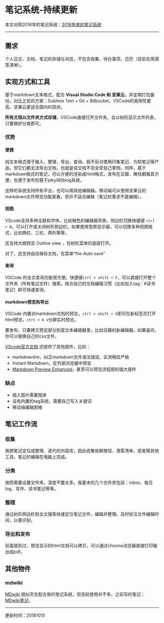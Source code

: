 # 笔记系统-持续更新

本文对照2016年的笔记系统：[2016年底的笔记系统]()

---

## 需求

个人日志、文档、笔记的存储与浏览，不包含收集、待办事项、日历（目前在用滴答清单）。

## 实现方式和工具

基于markdown文本格式，配合 **Visual Studio Code 和 坚果云**，并定期打包备份。对比之前的方案：Sublime Text + Git + Bitbucket，VSCode的易用性更高，坚果云更适合国内的现状。

**所有文档以文件夹方式存储**，VSCode直接打开文件夹，会以树形显示文件列表，只要做好分类即可。

### 优势

#### 便捷

纯文本格式便于输入、整理、导出、查询。我不反对使用印象笔记、为知笔记等产品，但它们都无法导出文档，也就是说文档不完全受自己掌控。同样，基于markdown格式的笔记，可以方便的渲染成html格式，发布在豆瓣、微信都极其方便，也便于发布到基于jekyll的blog系统。

这样的系统支持所有平台，也可以用其他编辑器。移动端可以使用坚果云的markdown文件预览功能查看，但并不适合编辑（笔记的需求不是编辑）。

#### 视图

VScode支持多种主题和字体，比如暗色的编辑器背景。侧边栏切换快捷键 `ctrl + B`，可以打开或关闭树形侧边栏。如果使用宽屏显示器，可以切换多种视图格式，比如两栏、三栏、两列等等。

还支持大纲预览 Outline view ，在树形菜单的底部打开。

对了，还支持自动保存文档，在菜单“file-Auto save”

#### 查询

VSCode 的全文查询功能很方便。快捷键`ctrl + shift + F`，可以直接打开整个文件夹（所有笔记文件）搜索。结合自己的文档编辑习惯（比如加入tag：#读书笔记）即可快速查询。

#### markdown预览和导出

VSCode 内置对markdown文档的预览，`ctrl + shift + V`即可在新标签页打开html预览，`ctrl + K V`分屏实时预览。

要发布，只要拷贝预览部分到富文本编辑器里，比如豆瓣的新编辑器。如果喜欢，你可以替换自己的css文件。

[VScode官方文档](https://code.visualstudio.com/docs/languages/markdown) 还提供了其他插件，比如：

* markdownlint，纠正markdown文件语法错误，实测稍显严格
* Instant Markdown，在外部浏览器中预览
* [Markdown Preview Enhanced](https://shd101wyy.github.io/markdown-preview-enhanced/#/zh-cn/)，甚至可以预览流程图的强大插件

### 缺点

* 插入图片需要图床
* 没有内置的tag系统，需要自己写入关键词
* 移动端编辑困难

## 笔记工作流

### 收集

我把笔记定位成整理、迭代的内容库，因此收集依赖微信、滴答清单、纸笔等其他工具，笔记的编辑在电脑上完成。

### 分类

按照需要设置文件夹，深度不要太多。我基本的几个文件夹包括：inbox、每日log、写作、读书笔记等等。

### 整理

通过树形侧边栏和全文搜索快速定位笔记文件，编辑并整理。及时标注文件编辑时间，以便识别。

### 导出和发布

前面提到过，预览显示的html文档可以拷贝，可以通过chrome浏览器直接打印输出成pdf。

## 其他物件

### mdwiki

[MDwiki](http://www.mdwiki.info/) 貌似天生配合我的笔记系统，但目前使用并不多。之前写的笔记：[MDwiki笔记](https://mrdu.me/tech/mdwiki-notes.html)。

---

更新时间：20181015